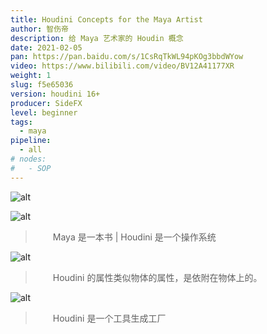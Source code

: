 ```yaml
---
title: Houdini Concepts for the Maya Artist
author: 智伤帝
description: 给 Maya 艺术家的 Houdin 概念
date: 2021-02-05
pan: https://pan.baidu.com/s/1CsRqTkWL94pKOg3bbdWYow
video: https://www.bilibili.com/video/BV12A41177XR
weight: 1
slug: f5e65036
version: houdini 16+
producer: SideFX
level: beginner
tags: 
  - maya
pipeline:
  - all
# nodes:
#   - SOP
---
```



![alt](https://cdn.jsdelivr.net/gh/FXTD-ODYSSEY/HoudiniWiki@gh-pages/posts/f5e65036/01.jpg)


![alt](https://cdn.jsdelivr.net/gh/FXTD-ODYSSEY/HoudiniWiki@gh-pages/posts/f5e65036/02.jpg)

> &emsp;&emsp;Maya 是一本书 | Houdini 是一个操作系统

![alt](https://cdn.jsdelivr.net/gh/FXTD-ODYSSEY/HoudiniWiki@gh-pages/posts/f5e65036/03.jpg)

> &emsp;&emsp;Houdini 的属性类似物体的属性，是依附在物体上的。

![alt](https://cdn.jsdelivr.net/gh/FXTD-ODYSSEY/HoudiniWiki@gh-pages/posts/f5e65036/04.jpg)

> &emsp;&emsp;Houdini 是一个工具生成工厂

